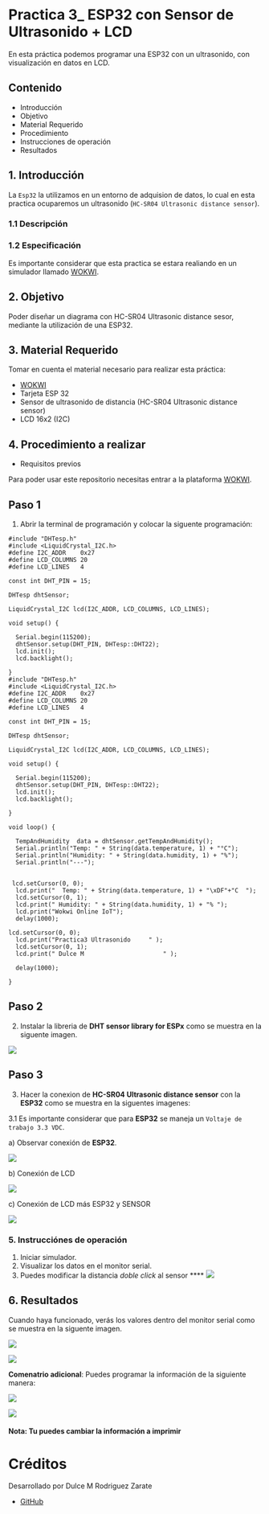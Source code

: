 # Practica 3_ ESP32 con Sensor de Ultrasonido + LCD


En esta práctica podemos programar una ESP32 con un ultrasonido, con visualización en datos en LCD.

## Contenido 

- Introducción 
- Objetivo
- Material Requerido
- Procedimiento 
- Instrucciones de operación 
- Resultados 



## 1. Introducción

La ```Esp32``` la utilizamos en un entorno de adquision de datos, lo cual en esta practica ocuparemos un ultrasonido (```HC-SR04 Ultrasonic distance sensor```).
### 1.1 Descripción
  
 
 ### 1.2 Especificación 
 Es importante considerar que esta practica se estara realiando en un simulador llamado [WOKWI](https://https://wokwi.com/).

## 2. Objetivo 

Poder diseñar un diagrama con HC-SR04 Ultrasonic distance sesor, mediante la utilización de una ESP32.


## 3. Material Requerido

Tomar en cuenta el material necesario para realizar esta práctica:

- [WOKWI](https://https://wokwi.com/)
- Tarjeta ESP 32
- Sensor de ultrasonido de distancia 
  (HC-SR04 Ultrasonic distance sensor)
- LCD 16x2 (I2C)



## 4. Procedimiento a realizar 

 - Requisitos previos

Para poder usar este repositorio necesitas entrar a la plataforma [WOKWI](https://https://wokwi.com/).


## Paso 1 

1. Abrir la terminal de programación y colocar la siguente programación:

```
#include "DHTesp.h"
#include <LiquidCrystal_I2C.h>
#define I2C_ADDR    0x27
#define LCD_COLUMNS 20
#define LCD_LINES   4

const int DHT_PIN = 15;

DHTesp dhtSensor;

LiquidCrystal_I2C lcd(I2C_ADDR, LCD_COLUMNS, LCD_LINES);

void setup() {

  Serial.begin(115200);
  dhtSensor.setup(DHT_PIN, DHTesp::DHT22);
  lcd.init();
  lcd.backlight();

}
#include "DHTesp.h"
#include <LiquidCrystal_I2C.h>
#define I2C_ADDR    0x27
#define LCD_COLUMNS 20
#define LCD_LINES   4

const int DHT_PIN = 15;

DHTesp dhtSensor;

LiquidCrystal_I2C lcd(I2C_ADDR, LCD_COLUMNS, LCD_LINES);

void setup() {

  Serial.begin(115200);
  dhtSensor.setup(DHT_PIN, DHTesp::DHT22);
  lcd.init();
  lcd.backlight();

}

void loop() {

  TempAndHumidity  data = dhtSensor.getTempAndHumidity();
  Serial.println("Temp: " + String(data.temperature, 1) + "°C");
  Serial.println("Humidity: " + String(data.humidity, 1) + "%");
  Serial.println("---");
  
  
 lcd.setCursor(0, 0);
  lcd.print("  Temp: " + String(data.temperature, 1) + "\xDF"+"C  ");
  lcd.setCursor(0, 1);
  lcd.print(" Humidity: " + String(data.humidity, 1) + "% ");
  lcd.print("Wokwi Online IoT");
  delay(1000);

lcd.setCursor(0, 0);
  lcd.print("Practica3 Ultrasonido     " );
  lcd.setCursor(0, 1);
  lcd.print(" Dulce M                      " );

  delay(1000);

}
```


## Paso 2 

2. Instalar la libreria de **DHT sensor library for ESPx** como se muestra en la siguente imagen.

![](https://github.com/DulceMRZ/PRACTICA3_ESP32_ULTRASONIDO_LCD/blob/main/PRACTICA%203%20ESP32%20ULTRASONIDO%20+%20LCD%20-%20Wokwi%20ESP32,%20STM32,%20Arduino%20Simulator%20-%20Google%20Chrome%2010_06_2023%2009_05_53%20a.%20m..png?raw=true)

## Paso 3

3. Hacer la conexion de **HC-SR04 Ultrasonic distance sensor** con la **ESP32** como se muestra en la siguentes imagenes:

3.1 Es importante considerar que para **ESP32** se maneja un ```Voltaje de trabajo 3.3 VDC```. 

a) Observar conexión de  **ESP32**. 

![](https://github.com/DiegoJm10/PracticaESP32conULTRASONICO/blob/main/ESP32%20ULTRASONICO%20-%20Wokwi%20ESP32,%20STM32,%20Arduino%20Simulator%20-%20Google%20Chrome%2009_06_2023%2008_32_06%20a.%20m..png?raw=true)

b) Conexión de LCD 


![](https://github.com/DulceMRZ/PRACTICA_2_DHT22_CON_LCD/blob/main/Captura3.PNG?raw=truee)



c) Conexión de LCD más ESP32 y SENSOR

![](https://github.com/DulceMRZ/PRACTICA3_ESP32_ULTRASONIDO_LCD/blob/main/Captura1.PNG?raw=true)



### 5. Instrucciónes de operación

1. Iniciar simulador.
2. Visualizar los datos en el monitor serial.
3. Puedes modificar la distancia *doble click* al sensor **** 
![](https://github.com/DulceMRZ/PRACTICA3_ESP32_ULTRASONIDO_LCD/blob/main/Captura8.PNG?raw=true)


## 6. Resultados

Cuando haya funcionado, verás los valores dentro del monitor serial como se muestra en la siguente imagen.


![](https://github.com/DulceMRZ/PRACTICA3_ESP32_ULTRASONIDO_LCD/blob/main/PRACTICA%203%20ESP32%20ULTRASONIDO%20+%20LCD%20-%20Wokwi%20ESP32,%20STM32,%20Arduino%20Simulator%20-%20Google%20Chrome%2010_06_2023%2009_05_34%20a.%20m..png?raw=true)
 
![](https://github.com/DulceMRZ/PRACTICA3_ESP32_ULTRASONIDO_LCD/blob/main/Captura%205.PNG?raw=true)

 **Comenatrio adicional**: Puedes programar la información de la siguiente manera: 

![](https://github.com/DulceMRZ/PRACTICA3_ESP32_ULTRASONIDO_LCD/blob/main/Captura6.PNG?raw=true)


![](https://github.com/DulceMRZ/PRACTICA3_ESP32_ULTRASONIDO_LCD/blob/main/Captura%207.PNG?raw=true)

#### Nota: Tu puedes cambiar la información a imprimir

 
# Créditos

Desarrollado por Dulce M Rodriguez Zarate 

- [GitHub](https://github.com/DulceMRZ)